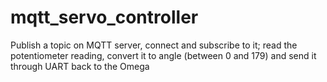 # mqtt_servo_controller
Publish a topic on MQTT server, connect and subscribe to it; read the potentiometer reading, convert it to angle (between 0 and 179) and send it through UART back to the Omega
